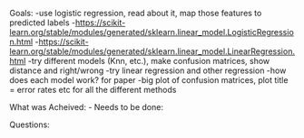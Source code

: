 Goals:
    -use logistic regression, read about it, map those features to predicted labels
        -https://scikit-learn.org/stable/modules/generated/sklearn.linear_model.LogisticRegression.html
        -https://scikit-learn.org/stable/modules/generated/sklearn.linear_model.LinearRegression.html
    -try different models (Knn, etc.), make confusion matrices, show distance and right/wrong
    -try linear regression and other regression
    -how does each model work? for paper
    -big plot of confusion matrices, plot title = error rates etc for all the different methods
    


 What was Acheived:
    -
Needs to be done:
 

Questions:
